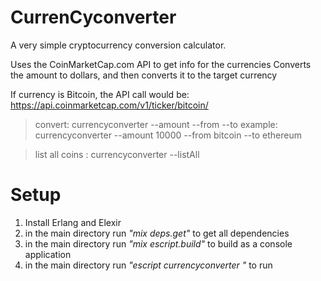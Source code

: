 # CurrenCyconverter

A very simple cryptocurrency conversion calculator.

Uses the CoinMarketCap.com API to get info for the currencies
Converts the amount to dollars, and then converts it to the target currency

If currency is Bitcoin, the API call would be:
https://api.coinmarketcap.com/v1/ticker/bitcoin/

> convert: currencyconverter --amount <amount> --from <from> --to <to>
> example: currencyconverter --amount 10000 --from bitcoin --to ethereum

> list all coins : currencyconverter --listAll

# Setup

1) Install Erlang and Elexir
2) in the main directory run *"mix deps.get"* to get all dependencies
3) in the main directory run *"mix escript.build"* to build as a console application
4) in the main directory run *"escript currencyconverter <args>"* to run

